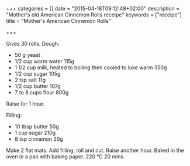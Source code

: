 +++
categories = []
date = "2015-04-18T09:12:48+02:00"
description = "Mother's old American Cinnemon Rolls receipe"
keywords = ["receipe"]
title = "Mother's American Cinnemon Rolls"

+++

Gives 30 rolls.
Dough:

* 50 g yeast
* 1/2 cup warm water 115g
* 1 1/2 cup milk, heated to boiling then cooled to luke warm 350g
* 1/2 cup sugar 105g
* 2 tsp salt 11g
* 1/2 cup butter 107g
* 7 to 8 cups flour 800g 

Raise for 1 hour.

Filling:

* 10 tbsp butter 50g
* 1 cup sugar 210g
* 8 tsp cinnamon 20g

Make 2 flat mats. Add filling, roll and cut. Raise another hour.
Baked in the oven in a pan with baking paper. 220 °C 20 mins

